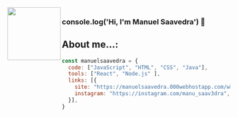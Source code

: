<img width="120" align="left" src="https://manuelsaavedra.000webhostapp.com/ManuDibujado.svg">

### console.log('Hi, I'm Manuel Saavedra') 👋

## About me...:

```js
const manuelsaavedra = {
  code: ["JavaScript", "HTML", "CSS", "Java"],
  tools: ["React", "Node.js" ],
  links: [{
    site: "https://manuelsaavedra.000webhostapp.com/who",
    instagram: "https://instagram.com/manu_saav3dra",
  }],
}
```

